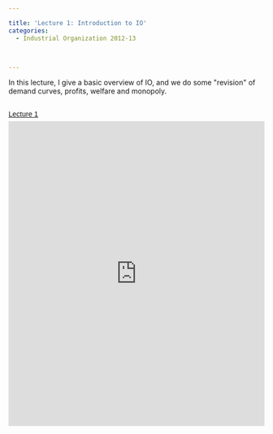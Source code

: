 ```yaml
---

title: 'Lecture 1: Introduction to IO'
categories:
  - Industrial Organization 2012-13



---
```

In this lecture, I give a basic overview of IO, and we do some "revision" of demand curves, profits, welfare and monopoly.<br /><br /><a title="View Lecture 1 on Scribd" href="https://www.scribd.com/doc/109078865/Lecture-1" style="margin: 12px auto 6px auto; font-family: Helvetica,Arial,Sans-serif; font-style: normal; font-variant: normal; font-weight: normal; font-size: 14px; line-height: normal; font-size-adjust: none; font-stretch: normal; -x-system-font: none; display: block; text-decoration: underline;">Lecture 1</a><iframe src="https://www.scribd.com/embeds/109078865/content?start_page=1&view_mode=scroll&access_key=key-2jb2eajark10b8v9p34g" data-auto-height="true" data-aspect-ratio="1.33333333333333" scrolling="no" width="100%" height="600" frameborder="0"></iframe>